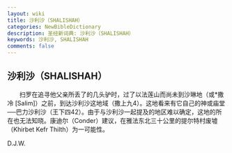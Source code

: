 ```yaml
---
layout: wiki
title: 沙利沙（SHALISHAH）
categories: NewBibleDictionary
description: 圣经新词典: 沙利沙（SHALISHAH）
keywords: 沙利沙, SHALISHAH
comments: false
---
```


## 沙利沙（SHALISHAH）

　　扫罗在追寻他父亲所丢了的几头驴时，过了以法莲山而尚未到沙琳地（或*撒冷 [Salim]）之前，到达沙利沙这地域（撒上九4）。这地看来有它自己的神或庙堂──巴力沙利沙（王下四42）。由于与沙利沙一起提及的地区难以确定，这地的所在也无法知晓。康迪尔（Conder）建议，在雅法东北三十公里的提尔特村废墟（Khirbet Kefr Thilth）为一可能性。

D.J.W.








